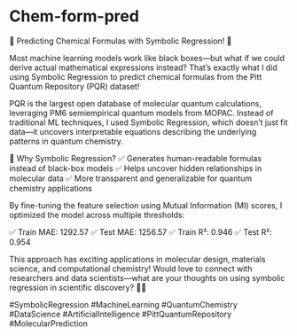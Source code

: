 # Chem-form-pred
🚀 Predicting Chemical Formulas with Symbolic Regression! 🔬

Most machine learning models work like black boxes—but what if we could derive actual mathematical expressions instead? That’s exactly what I did using Symbolic Regression to predict chemical formulas from the Pitt Quantum Repository (PQR) dataset!

PQR is the largest open database of molecular quantum calculations, leveraging PM6 semiempirical quantum models from MOPAC. Instead of traditional ML techniques, I used Symbolic Regression, which doesn’t just fit data—it uncovers interpretable equations describing the underlying patterns in quantum chemistry.

🚀 Why Symbolic Regression?
✅ Generates human-readable formulas instead of black-box models
✅ Helps uncover hidden relationships in molecular data
✅ More transparent and generalizable for quantum chemistry applications

By fine-tuning the feature selection using Mutual Information (MI) scores, I optimized the model across multiple thresholds:

✅ Train MAE: 1292.57
✅ Test MAE: 1256.57
✅ Train R²: 0.946
✅ Test R²: 0.954

This approach has exciting applications in molecular design, materials science, and computational chemistry! Would love to connect with researchers and data scientists—what are your thoughts on using symbolic regression in scientific discovery? 🚀🔬

#SymbolicRegression #MachineLearning #QuantumChemistry #DataScience #ArtificialIntelligence #PittQuantumRepository #MolecularPrediction
